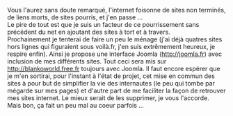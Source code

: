 Vous l'aurez sans doute remarqué, l'internet foisonne de sites non terminés, de liens morts, de sites pourris, et j'en passe ...<br />
Le pire de tout est que je suis un facteur de ce pourrissement sans précédent du net en ajoutant des sites à tort et à travers.<br />
Prochainement je tenterai de faire un peu le ménage (j'ai déjà quatres sites hors lignes qui figuraient sous voilà.fr, j'en suis extrêmement heureux, je respire enfin). Ainsi je propose une interface Joomla (http://joomla.fr) avec inclusion de mes différents sites. Tout ceci sera mis sur http://blankoworld.free.fr toujours avec Joomla. Il faut encore espérer que je m'en sortirai, pour l'instant à l'état de projet, cet mise en commun des sites à pour but de simplifier la vie des internautes (le peu qui tombe par mégarde sur mes pages) et d'autre part de me faciliter la façon de retrouver mes sites internet. Le mieux serait de les supprimer, je vous l'accorde.<br />
Mais bon, ça fait un peu mal au coeur parfois ...<br />
